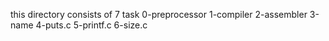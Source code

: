 this directory consists of 7 task
0-preprocessor
1-compiler
2-assembler
3-name
4-puts.c
5-printf.c
6-size.c
